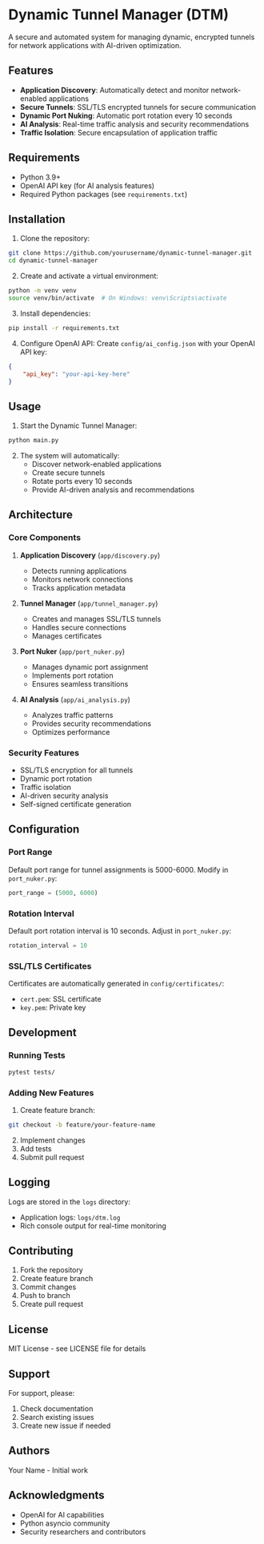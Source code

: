 # Dynamic Tunnel Manager (DTM)

A secure and automated system for managing dynamic, encrypted tunnels for network applications with AI-driven optimization.

## Features

- **Application Discovery**: Automatically detect and monitor network-enabled applications
- **Secure Tunnels**: SSL/TLS encrypted tunnels for secure communication
- **Dynamic Port Nuking**: Automatic port rotation every 10 seconds
- **AI Analysis**: Real-time traffic analysis and security recommendations
- **Traffic Isolation**: Secure encapsulation of application traffic

## Requirements

- Python 3.9+
- OpenAI API key (for AI analysis features)
- Required Python packages (see `requirements.txt`)

## Installation

1. Clone the repository:
```bash
git clone https://github.com/yourusername/dynamic-tunnel-manager.git
cd dynamic-tunnel-manager
```

2. Create and activate a virtual environment:
```bash
python -m venv venv
source venv/bin/activate  # On Windows: venv\Scripts\activate
```

3. Install dependencies:
```bash
pip install -r requirements.txt
```

4. Configure OpenAI API:
Create `config/ai_config.json` with your OpenAI API key:
```json
{
    "api_key": "your-api-key-here"
}
```

## Usage

1. Start the Dynamic Tunnel Manager:
```bash
python main.py
```

2. The system will automatically:
   - Discover network-enabled applications
   - Create secure tunnels
   - Rotate ports every 10 seconds
   - Provide AI-driven analysis and recommendations

## Architecture

### Core Components

1. **Application Discovery** (`app/discovery.py`)
   - Detects running applications
   - Monitors network connections
   - Tracks application metadata

2. **Tunnel Manager** (`app/tunnel_manager.py`)
   - Creates and manages SSL/TLS tunnels
   - Handles secure connections
   - Manages certificates

3. **Port Nuker** (`app/port_nuker.py`)
   - Manages dynamic port assignment
   - Implements port rotation
   - Ensures seamless transitions

4. **AI Analysis** (`app/ai_analysis.py`)
   - Analyzes traffic patterns
   - Provides security recommendations
   - Optimizes performance

### Security Features

- SSL/TLS encryption for all tunnels
- Dynamic port rotation
- Traffic isolation
- AI-driven security analysis
- Self-signed certificate generation

## Configuration

### Port Range

Default port range for tunnel assignments is 5000-6000. Modify in `port_nuker.py`:
```python
port_range = (5000, 6000)
```

### Rotation Interval

Default port rotation interval is 10 seconds. Adjust in `port_nuker.py`:
```python
rotation_interval = 10
```

### SSL/TLS Certificates

Certificates are automatically generated in `config/certificates/`:
- `cert.pem`: SSL certificate
- `key.pem`: Private key

## Development

### Running Tests

```bash
pytest tests/
```

### Adding New Features

1. Create feature branch:
```bash
git checkout -b feature/your-feature-name
```

2. Implement changes
3. Add tests
4. Submit pull request

## Logging

Logs are stored in the `logs` directory:
- Application logs: `logs/dtm.log`
- Rich console output for real-time monitoring

## Contributing

1. Fork the repository
2. Create feature branch
3. Commit changes
4. Push to branch
5. Create pull request

## License

MIT License - see LICENSE file for details

## Support

For support, please:
1. Check documentation
2. Search existing issues
3. Create new issue if needed

## Authors

Your Name - Initial work

## Acknowledgments

- OpenAI for AI capabilities
- Python asyncio community
- Security researchers and contributors 